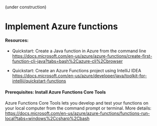 (under construction)
# Implement Azure functions

#### Resources:
* Quickstart: Create a Java function in Azure from the command line
https://docs.microsoft.com/en-us/azure/azure-functions/create-first-function-cli-java?tabs=bash%2Cazure-cli%2Cbrowser

* Quickstart: Create an Azure Functions project using IntelliJ IDEA
https://docs.microsoft.com/en-us/azure/developer/java/toolkit-for-intellij/quickstart-functions



#### Prerequisites: Install Azure Functions Core Tools
Azure Functions Core Tools lets you develop and test your functions on your local computer from the command prompt or terminal.
More details: https://docs.microsoft.com/en-us/azure/azure-functions/functions-run-local?tabs=windows%2Ccsharp%2Cbash
